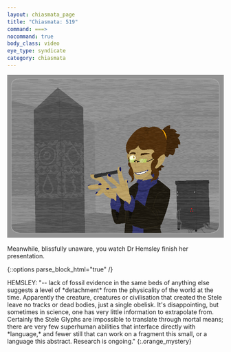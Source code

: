 ```yaml
---
layout: chiasmata_page
title: "Chiasmata: 519"
command: ===>
nocommand: true
body_class: video
eye_type: syndicate
category: chiasmata
---
```


![519](/chiasmata/images/narrative/517.png)

Meanwhile, blissfully unaware, you watch Dr Hemsley finish her presentation.

{::options parse_block_html="true" /}
<div class="dialogue">
HEMSLEY: "-- lack of fossil evidence in the same beds of anything else suggests a level of *detachment* from the physicality of the world at the time. Apparently the creature, creatures or civilisation that created the Stele leave no tracks or dead bodies, just a single obelisk. It's disappointing, but sometimes in science, one has very little information to extrapolate from. Certainly the Stele Glyphs are impossible to translate through mortal means; there are very few superhuman abilities that interface directly with *language,* and fewer still that can work on a fragment this small, or a language this abstract. Research is ongoing." 
{:.orange_mystery}
</div>